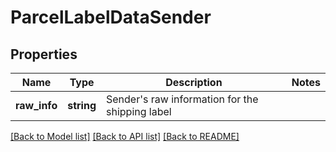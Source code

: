 # ParcelLabelDataSender

## Properties
Name | Type | Description | Notes
------------ | ------------- | ------------- | -------------
**raw_info** | **string** | Sender&#x27;s raw information for the shipping label | 

[[Back to Model list]](../../README.md#documentation-for-models) [[Back to API list]](../../README.md#documentation-for-api-endpoints) [[Back to README]](../../README.md)

